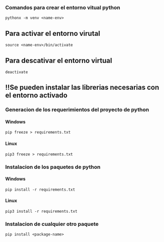 ### Comandos para crear el entorno vitual python
    pythonx -m venv <name-env>
## Para activar el entorno virutal
    source <name-env>/bin/activate
## Para descativar el entorno virtual
    deactivate
## !!Se pueden instalar las librerias necesarias con el entorno activado
### Generacion de los requerimientos del proyecto de python
#### Windows
    pip freeze > requirements.txt
#### Linux
    pip3 freeze > requirements.txt
### Instalacion de los paquetes de python
#### Windows
    pip install -r requirements.txt
#### Linux
    pip3 install -r requirements.txt
### Instalacion de cualquier otro paquete
    pip install <package-name>